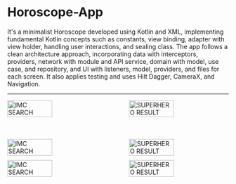 # Horoscope-App

It's a minimalist Horoscope developed using Kotlin and XML, implementing fundamental Kotlin concepts such as constants, view binding, adapter with view holder, handling user interactions, and sealing class. The app follows a clean architecture approach, incorporating data with interceptors, providers, network with module and API service, domain with model, use case, and repository, and UI with listeners, model, providers, and files for each screen. It also applies testing and uses Hilt Dagger, CameraX, and Navigation.

---
<div style="display: flex; justify-content: space-between; margin-bottom: 50px;">
    <img src="https://github.com/D-landJS/Horoscope-App/assets/55060895/ada83e82-c58f-4946-a266-f5b447838441" alt="IMC SEARCH" width="45%">
    <img src="https://github.com/D-landJS/Horoscope-App/assets/55060895/fde9fbec-60e6-4f59-9c8b-cf55b84390bf" alt="SUPERHERO RESULT" width="45%">
</div>

<div style="display: flex; justify-content: space-between; margin-bottom: 10px;">
    <img src="https://github.com/D-landJS/Horoscope-App/assets/55060895/43e9f705-f544-47d6-9653-36ac6390ed95" alt="IMC SEARCH" width="45%">
    <img src="https://github.com/D-landJS/Horoscope-App/assets/55060895/44dc8155-c5e7-49b2-b9ac-2fa6cd49ebfc" alt="SUPERHERO RESULT" width="45%">
</div>

<div style="display: flex; justify-content: space-between; margin-bottom: 10px;">
    <img src="https://github.com/D-landJS/Horoscope-App/assets/55060895/16b595b5-1705-4071-a34b-6378d8e1b37f" alt="IMC SEARCH" width="45%">
    <img src="https://github.com/D-landJS/Horoscope-App/assets/55060895/083dd3f2-84f7-424c-ac2c-9c0e5ac386f4" alt="SUPERHERO RESULT" width="45%">
</div>



